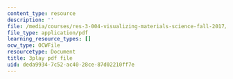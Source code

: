 ```yaml
---
content_type: resource
description: ''
file: /media/courses/res-3-004-visualizing-materials-science-fall-2017/deda99347c52ac4028ce87d02210ff7e_MloLY1k3rLg.pdf
file_type: application/pdf
learning_resource_types: []
ocw_type: OCWFile
resourcetype: Document
title: 3play pdf file
uid: deda9934-7c52-ac40-28ce-87d02210ff7e
---
```

